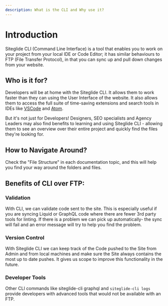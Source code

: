 ```yaml
---
description: What is the CLI and Why use it?
---
```


# Introduction

Siteglide CLI (Command Line Interface) is a tool that enables you to work on your project from your local IDE or Code Editor; it has similar behaviours to FTP (File Transfer Protocol), in that you can sync up and pull down changes from your website.

## Who is it for?

Developers will be at home with the Siteglide CLI. It allows them to work faster than they can using the User Interface of the website. It also allows them to access the full suite of time-saving extensions and search tools in IDEs like [VSCode](https://code.visualstudio.com/) and [Atom](https://atom-editor.cc/).

But it's not just for Developers! Designers, SEO specialists and Agency Leaders may also find benefits to learning and using Siteglide CLI - allowing them to see an overview over their entire project and quickly find the files they're looking for.

## How to Navigate Around?

Check the "File Structure" in each documentation topic, and this will help you find your way around the folders and files.

## Benefits of CLI over FTP:

### Validation

With CLI, we can validate code sent to the site. This is especially useful if you are syncing Liquid or GraphQL code where there are fewer 3rd party tools for linting. If there is a problem we can pick up automatically- the sync will fail and an error message will try to help you find the problem.

### Version Control

With Siteglide CLI we can keep track of the Code pushed to the Site from Admin and from local machines and make sure the Site always contains the most up to date pushes. It gives us scope to improve this functionality in the future.

### Developer Tools

Other CLI commands like siteglide-cli graphql and `siteglide-cli logs` provide developers with advanced tools that would not be available with an FTP.
